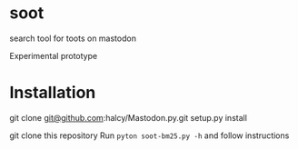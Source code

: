 # soot
search tool for toots on mastodon

Experimental prototype


# Installation

git clone git@github.com:halcy/Mastodon.py.git
setup.py install

git clone this repository
Run `pyton soot-bm25.py -h` and follow instructions